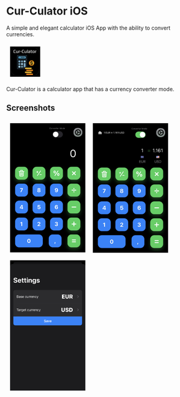 # Cur-Culator iOS
A simple and elegant calculator iOS App with the ability to convert currencies.



<img src="/README/icon.png" align="center" width="80" hspace="10" vspace="10">

Cur-Culator is a calculator app that has a currency converter mode.  



## Screenshots
[<img src="/README/screen3.jpg" align="left" width="200" hspace="10" vspace="10">](/README/screen3.jpg)
[<img src="/README/screen2.jpg" align="center" width="200" hspace="10" vspace="10">](/README/screen2.jpg)
[<img src="/README/screen1.jpg" align="center" width="200" hspace="10" vspace="10">](/README/screen1.jpg)

